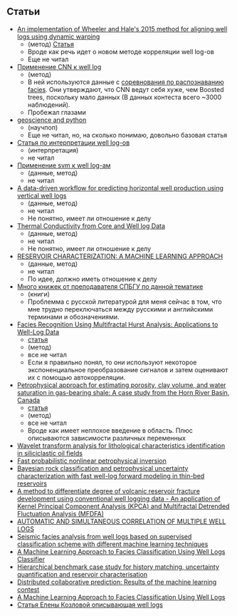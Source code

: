 ## Статьи
- [An implementation of Wheeler and Hale's 2015 method for aligning well logs using dynamic warping](https://github.com/ar4/wheeler_hale_2015)
  - (метод)
   [Статья](https://dspace.library.colostate.edu/bitstream/handle/11124/17145/Wheeler_mines_0052N_10703.pdf?sequence=1)
  - Вроде как речь идет о новом методе корреляции well log-ов
  - Еще не читал
- [Применение CNN к well log](https://yadi.sk/i/5O-6rZZt3NaWGc)
  - (метод)
  - В ней используются данные с [соревнования по распознаванию facies](https://github.com/seg/2016-ml-contest). Они утверждают, что CNN ведут себя хуже, чем Boosted trees, поскольку мало данных (В данных контеста всего ~3000 наблюдений).
  - Пробежал глазами
- [geoscience and python](http://aadm.github.io/2016-02-11-geoscience-and-python.html)
  - (научпоп)
  - Еще не читал, но, на сколько понимаю, довольно базовая статья
- [Статья по интерпретации well log-ов](https://arxiv.org/pdf/1705.03669.pdf)
  - (интерпретация)
  - не читал
- [Применение svm к well log-ам](https://arxiv.org/pdf/1612.00840.pdf)
  - (данные, метод)
  - не читал
- [A data-driven workflow for predicting horizontal well production using vertical well logs](https://arxiv.org/pdf/1705.06556.pdf)
  - (данные, метод)
  - не читал
  - Не понятно, имеет ли отношение к делу
- [Thermal Conductivity from Core and Well log Data](https://arxiv.org/pdf/0806.2399.pdf)
  - (данные, метод)
  - не читал
  - Не понятно, имеет ли отношение к делу
- [RESERVOIR CHARACTERIZATION: A MACHINE LEARNING APPROACH](https://arxiv.org/pdf/1506.05070.pdf)
  - (данные, метод)
  - не читал
  - По идее, должно иметь отношение к делу
- [Много книжек от преподавателя СПБГУ по данной тематике](https://yadi.sk/d/Rt_Pp-df3NaXgv)
  - (книги)
  - Проблемма с русской литературой для меня сейчас в том, что мне трудно переключаться между русскими и английскими терминами и обозначениями.
- [Facies Recognition Using Multifractal Hurst Analysis: Applications to Well-Log Data](https://www.researchgate.net/publication/235765738_Facies_Recognition_Using_Multifractal_Hurst_Analysis_Applications_to_Well-Log_Data)
  - [статья](https://yadi.sk/i/5a-hseXx3Nao9i)
  - (метод)
  - все не читал
  - Если я правильно понял, то они используют некоторое экспоненциальное преобразование сигналов и затем оценивают их с помощью автокорреляции.
- [Petrophysical approach for estimating porosity, clay volume, and water saturation in gas-bearing shale: A case study from the Horn River Basin, Canada](https://www.researchgate.net/publication/311634863_Petrophysical_approach_for_estimating_porosity_clay_volume_and_water_saturation_in_gas-bearing_shale_A_case_study_from_the_Horn_River_Basin_Canada)
  - [статья](https://yadi.sk/i/vf0jE2Qo3NaoEh)
  - (метод)
  - все не читал
  - Вроде как имеет неплохое введение в область. Плюс описываются зависимости различных переменных
- [Wavelet transform analysis for lithological characteristics identification in siliciclastic oil fields](https://yadi.sk/i/F-yjh0I33Nhw5i)
- [Fast probabilistic nonlinear petrophysical inversion](https://yadi.sk/i/lwpn2fIw3Nhwef)
- [Bayesian rock classification and petrophysical uncertainty characterization with fast well-log forward modeling in thin-bed reservoirs](https://yadi.sk/i/_oj0Q3xK3Nhwkh)
- [A method to differentiate degree of volcanic reservoir fracture development using conventional well logging data - An application of Kernel Principal Component Analysis (KPCA) and Multifractal Detrended Fluctuation Analysis (MFDFA)](https://yadi.sk/i/d2VazH5O3Nhwn7)
- [AUTOMATIC AND SIMULTANEOUS CORRELATION OF MULTIPLE WELL LOGS](https://yadi.sk/i/42RkUj963NhwpB)
- [Seismic facies analysis from well logs based on supervised classification scheme with different machine learning techniques](https://yadi.sk/i/TKOkmbQO3Nhwqx)
- [A Machine Learning Approach to Facies Classification Using Well Logs Classifier](https://yadi.sk/i/0m80yZWi3NhwsE)
- [Hierarchical benchmark case study for history matching, uncertainty quantification and reservoir characterisation](https://yadi.sk/i/KzOqoGxo3Nhwsn)
- [Distributed collaborative prediction: Results of the machine learning contest](https://yadi.sk/i/ms1nOh1c3Nhwu7)
- [A Machine Learning Approach to Facies Classification Using Well Logs](https://yadi.sk/i/uIVEPRXO3Nhwv8)
- [Статья Елены Козловой описывающая well logs](https://yadi.sk/d/HiYlotTo3Nhwwx)
